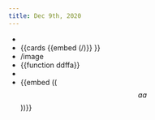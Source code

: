```yaml
---
title: Dec 9th, 2020
---
```


-
- {{cards {{embed (/)}} }}
- /image
- {{function ddffa}}
-
- {{embed (($$ aa $$))}}